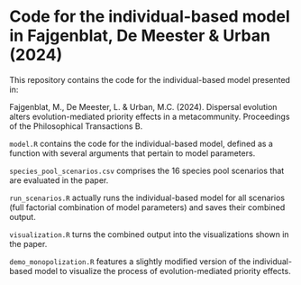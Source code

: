 # Code for the individual-based model in Fajgenblat, De Meester & Urban (2024)
This repository contains the code for the individual-based model presented in:

Fajgenblat, M., De Meester, L. & Urban, M.C. (2024). Dispersal evolution alters evolution-mediated priority effects in a metacommunity. Proceedings of the Philosophical Transactions B.

`model.R` contains the code for the individual-based model, defined as a function with several arguments that pertain to model parameters.

`species_pool_scenarios.csv` comprises the 16 species pool scenarios that are evaluated in the paper.

`run_scenarios.R` actually runs the individual-based model for all scenarios (full factorial combination of model parameters) and saves their combined output.

`visualization.R` turns the combined output into the visualizations shown in the paper.

`demo_monopolization.R` features a slightly modified version of the individual-based model to visualize the process of evolution-mediated priority effects.
